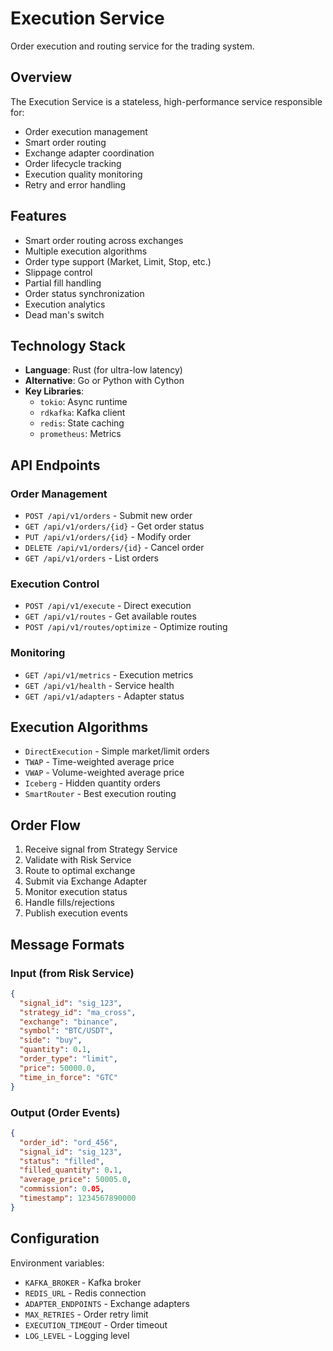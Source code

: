 # Execution Service

Order execution and routing service for the trading system.

## Overview

The Execution Service is a stateless, high-performance service responsible for:
- Order execution management
- Smart order routing
- Exchange adapter coordination
- Order lifecycle tracking
- Execution quality monitoring
- Retry and error handling

## Features

- Smart order routing across exchanges
- Multiple execution algorithms
- Order type support (Market, Limit, Stop, etc.)
- Slippage control
- Partial fill handling
- Order status synchronization
- Execution analytics
- Dead man's switch

## Technology Stack

- **Language**: Rust (for ultra-low latency)
- **Alternative**: Go or Python with Cython
- **Key Libraries**:
  - `tokio`: Async runtime
  - `rdkafka`: Kafka client
  - `redis`: State caching
  - `prometheus`: Metrics

## API Endpoints

### Order Management
- `POST /api/v1/orders` - Submit new order
- `GET /api/v1/orders/{id}` - Get order status
- `PUT /api/v1/orders/{id}` - Modify order
- `DELETE /api/v1/orders/{id}` - Cancel order
- `GET /api/v1/orders` - List orders

### Execution Control
- `POST /api/v1/execute` - Direct execution
- `GET /api/v1/routes` - Get available routes
- `POST /api/v1/routes/optimize` - Optimize routing

### Monitoring
- `GET /api/v1/metrics` - Execution metrics
- `GET /api/v1/health` - Service health
- `GET /api/v1/adapters` - Adapter status

## Execution Algorithms

- `DirectExecution` - Simple market/limit orders
- `TWAP` - Time-weighted average price
- `VWAP` - Volume-weighted average price
- `Iceberg` - Hidden quantity orders
- `SmartRouter` - Best execution routing

## Order Flow

1. Receive signal from Strategy Service
2. Validate with Risk Service
3. Route to optimal exchange
4. Submit via Exchange Adapter
5. Monitor execution status
6. Handle fills/rejections
7. Publish execution events

## Message Formats

### Input (from Risk Service)
```json
{
  "signal_id": "sig_123",
  "strategy_id": "ma_cross",
  "exchange": "binance",
  "symbol": "BTC/USDT",
  "side": "buy",
  "quantity": 0.1,
  "order_type": "limit",
  "price": 50000.0,
  "time_in_force": "GTC"
}
```

### Output (Order Events)
```json
{
  "order_id": "ord_456",
  "signal_id": "sig_123",
  "status": "filled",
  "filled_quantity": 0.1,
  "average_price": 50005.0,
  "commission": 0.05,
  "timestamp": 1234567890000
}
```

## Configuration

Environment variables:
- `KAFKA_BROKER` - Kafka broker
- `REDIS_URL` - Redis connection
- `ADAPTER_ENDPOINTS` - Exchange adapters
- `MAX_RETRIES` - Order retry limit
- `EXECUTION_TIMEOUT` - Order timeout
- `LOG_LEVEL` - Logging level